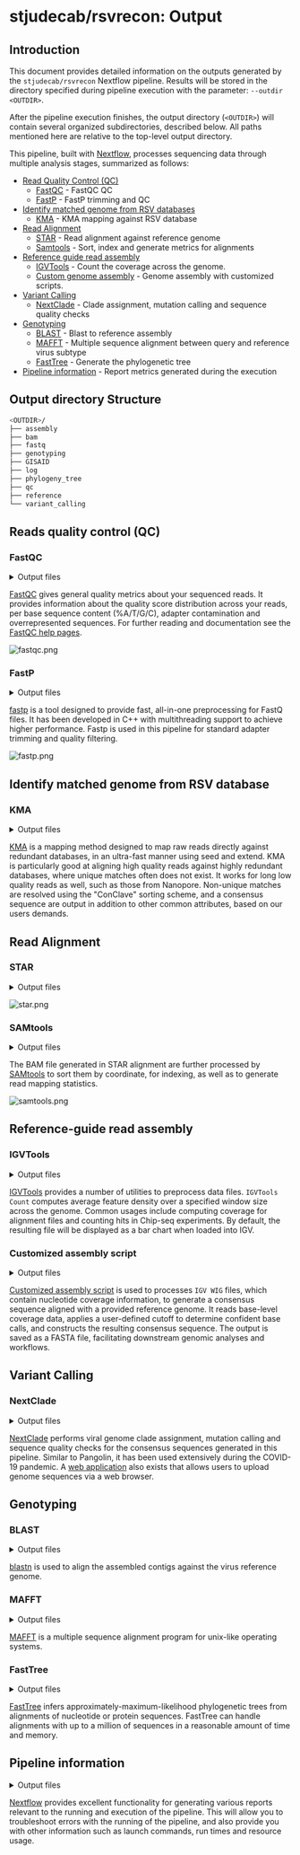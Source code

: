 # stjudecab/rsvrecon: Output

## Introduction

This document provides detailed information on the outputs generated by the `stjudecab/rsvrecon` Nextflow pipeline.
Results will be stored in the directory specified during pipeline execution with the parameter: `--outdir <OUTDIR>`.

After the pipeline execution finishes, the output directory (`<OUTDIR>`) will contain several organized subdirectories,
described below. All paths mentioned here are relative to the top-level output directory.

This pipeline, built with [Nextflow](https://www.nextflow.io/), processes sequencing data through multiple analysis
stages, summarized as follows:

- [Read Quality Control (QC)](#reads-quality-control-qc)
  - [FastQC](#fastqc) - FastQC QC
  - [FastP](#fastp) - FastP trimming and QC
- [Identify matched genome from RSV databases](#identify-matched-genome-from-rsv-database)
  - [KMA](#kma) - KMA mapping against RSV database
- [Read Alignment](#read-alignment)
  - [STAR](#star) - Read alignment against reference genome
  - [Samtools](#samtools) - Sort, index and generate metrics for alignments
- [Reference guide read assembly](#reference-guide-read-assembly)
  - [IGVTools](#igvtools) - Count the coverage across the genome.
  - [Custom genome assembly](#customized-assembly-script) - Genome assembly with customized scripts.
- [Variant Calling](#variant-calling)
  - [NextClade](#nextclade) - Clade assignment, mutation calling and sequence quality checks
- [Genotyping](#genotyping)
  - [BLAST](#blast) - Blast to reference assembly
  - [MAFFT](#mafft) - Multiple sequence alignment between query and reference virus subtype
  - [FastTree](#fasttree) - Generate the phylogenetic tree
- [Pipeline information](#pipeline-information) - Report metrics generated during the execution

## Output directory Structure

```bash
<OUTDIR>/
├── assembly
├── bam
├── fastq
├── genotyping
├── GISAID
├── log
├── phylogeny_tree
├── qc
├── reference
└── variant_calling
```

## Reads quality control (QC)

### FastQC

<details markdown="1">
<summary>Output files</summary>

- `<sample_id>/qc/fastqc/`
  - `pre_trim` and `post_trim`
    - `*_fastqc.html`: FastQC report containing quality metrics.
    - `*_fastqc.zip`: Zip archive containing the FastQC report, tab-delimited data file and plot images.

</details>

[FastQC](http://www.bioinformatics.babraham.ac.uk/projects/fastqc/) gives general quality metrics about your sequenced reads.
It provides information about the quality score distribution across your reads, per base sequence content (%A/T/G/C),
adapter contamination and overrepresented sequences. For further reading and documentation see the [FastQC help pages](http://www.bioinformatics.babraham.ac.uk/projects/fastqc/Help/).

![fastqc.png](assets/fastqc.png)

### FastP

<details markdown="1">
<summary>Output files</summary>

- `<sample_id>/fastq/trimmed_fastp`
  - `*.fastp.fastq.gz`: Trimmed and filtered reads file in FastQ format.
- `<sample_id>/qc/fastp/`
  - `*.fastp.html`: Trimming report in html format.
  - `*.fastp.json`: Trimming report in json format.
- `<sample_id>/log/fastp`
  - `*.fastp.log`: Trimming log file.

</details>

[fastp](https://github.com/OpenGene/fastp) is a tool designed to provide fast, all-in-one preprocessing for FastQ files.
It has been developed in C++ with multithreading support to achieve higher performance. Fastp is used in this pipeline
for standard adapter trimming and quality filtering.

![fastp.png](assets/fastp.png)

## Identify matched genome from RSV database

### KMA

<details markdown="1">
<summary>Output files</summary>

- `<sample_id>/reference/kma`
  - `stat/*.res`: The KMA mapping summary.
  - `*.fasta`: The best batched genome in `FASTA` format for `<sample_id>` in RSV database.
  - `*.gff`: The best matched genome in `GFF` format for `<sample_id>` in RSV database.

</details>

[KMA](https://github.com/genomicepidemiology/kma) is a mapping method designed to map raw reads directly against redundant databases,
in an ultra-fast manner using seed and extend. KMA is particularly good at aligning high quality reads against highly redundant databases,
where unique matches often does not exist. It works for long low quality reads as well, such as those from Nanopore.
Non-unique matches are resolved using the "ConClave" sorting scheme, and a consensus sequence are output in addition to
other common attributes, based on our users demands.

## Read Alignment

### STAR

<details markdown="1">
<summary>Output files</summary>

- `<sample_id>/log/star`
  - `*.Log.final.out`: STAR mapping log file.

</details>

![star.png](assets/star.png)

### SAMtools

<details markdown="1">
<summary>Output files</summary>

- `<sample_id>/bam`
  - `*.sorted.bam`: Coordinate sorted BAM file containing read alignment information.
  - `*.sorted.bam.bai`: Index file for coordinate sorted BAM file.
- `<sample_id>/qc/samtools/star`
  - `*.star.{stats,flagstat,idxstats}`: Read mapping statistics generated by [SAMtools](http://samtools.sourceforge.net/).

</details>

The BAM file generated in STAR alignment are further processed by [SAMtools](http://samtools.sourceforge.net/) to
sort them by coordinate, for indexing, as well as to generate read mapping statistics.

![samtools.png](assets/samtools.png)

## Reference-guide read assembly

### IGVTools

<details markdown="1">
<summary>Output files</summary>

- `<sample_id>/assembly/coverage`
  - `*.coverage.wig`: Average feature density across the genome.

</details>

[IGVTools](https://igv.org/doc/desktop/) provides a number of utilities to preprocess data files. `IGVTools Count`
computes average feature density over a specified window size across the genome. Common usages include computing
coverage for alignment files and counting hits in Chip-seq experiments. By default, the resulting file will be
displayed as a bar chart when loaded into IGV.

### Customized assembly script

<details markdown="1">
<summary>Output files</summary>

- `<sample_id>/assembly/fasta`
  - `*.consensus.fasta`: Assembled consensus genome fasta file.

</details>

[Customized assembly script](https://github.com/stjudecab/rsvrecon/blob/dev/bin/assemble_sequence.py) is used to
processes `IGV WIG` files, which contain nucleotide coverage information, to generate a consensus sequence aligned
with a provided reference genome. It reads base-level coverage data, applies a user-defined cutoff to determine
confident base calls, and constructs the resulting consensus sequence. The output is saved as a FASTA file, facilitating
downstream genomic analyses and workflows.

## Variant Calling

### NextClade

<details markdown="1">
<summary>Output files</summary>

- `<sample_id>/variant_calling/nextclade`
  - `*.csv`: Analysis results from `NextClade` containing genome clade assignment, mutation calling and sequence quality checks.
- `<sample_id>/reference`
  - `*.nextclade.db`: The reference `Nextclade` database used by `<sample_id>`.

</details>

[NextClade](https://github.com/nextstrain/nextclade) performs viral genome clade assignment, mutation calling and
sequence quality checks for the consensus sequences generated in this pipeline. Similar to Pangolin, it has been used
extensively during the COVID-19 pandemic. A [web application](https://clades.nextstrain.org/) also exists that allows
users to upload genome sequences via a web browser.

## Genotyping

### BLAST

<details markdown="1">
<summary>Output files</summary>

- `<sample_id>/genotyping/<wholegenome/ggene>/blastn`
  - `*.txt`: BLAST results against the target virus.
- `<sample_id>/GISAID/blastn`
  - `*.txt`: BLAST results against the [GISAID](https://gisaid.org/) virus database.

</details>

[blastn](https://blast.ncbi.nlm.nih.gov/Blast.cgi?PAGE_TYPE=BlastSearch) is used to align the assembled contigs against
the virus reference genome.

### MAFFT

<details markdown="1">
<summary>Output files</summary>

- `<sample_id>/phylogeny_tree/<wholegenome/ggene>/mafft`
  - `*.fas`: Full alignment, containing both reference virus and query sequences.

</details>

[MAFFT](https://mafft.cbrc.jp/alignment/software/) is a multiple sequence alignment program for unix-like operating systems.

### FastTree

<details markdown="1">
<summary>Output files</summary>

- `<sample_id>/phylogeny_tree/<wholegenome/ggene>/fasttree`
  - `*.fasttree_phylogeny.tre`: Produces a [Newick](https://phylipweb.github.io/phylip/newicktree.html) format phylogeny from a multiple sequence alignment.

</details>

[FastTree](https://morgannprice.github.io/fasttree/) infers approximately-maximum-likelihood phylogenetic trees from
alignments of nucleotide or protein sequences. FastTree can handle alignments with up to a million of sequences in a
reasonable amount of time and memory.

## Pipeline information

<details markdown="1">
<summary>Output files</summary>

- `pipeline_info/`
  - Reports generated by Nextflow: `execution_report_<timestamp>.html`, `execution_timeline_<timestamp>.html`, `execution_trace_<timestamp>.txt`, `pipeline_dag_<timestamp>.dot`/`pipeline_dag_<timestamp>.svg` and `manifest_<timestamp>.bco.json`.
  - Reports generated by the pipeline: `pipeline_report.html`, `pipeline_report.txt` and `software_versions.yml`. The `pipeline_report*` files will only be present if the `--email` / `--email_on_fail` parameters are used when running the pipeline.
  - Parameters used by the pipeline run: `params_<timestamp>.json`.

</details>

[Nextflow](https://www.nextflow.io/docs/latest/tracing.html) provides excellent functionality for generating various reports
relevant to the running and execution of the pipeline. This will allow you to troubleshoot errors with the running of the pipeline,
and also provide you with other information such as launch commands, run times and resource usage.
